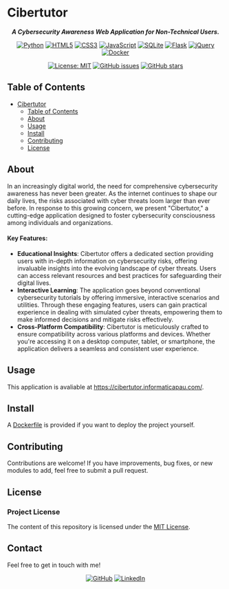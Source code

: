 # Cibertutor

<div align="center">

***A Cybersecurity Awareness Web Application for Non-Technical Users.***

[![Python](https://img.shields.io/badge/Python_3.10-black?logo=python&logoColor=white&labelColor=grey&color=%233776AB)](<https://www.python.org/> "Python")
[![HTML5](https://img.shields.io/badge/HTML_5-white?logo=html5&logoColor=white&labelColor=grey&color=%23E34F26)](#)
[![CSS3](https://img.shields.io/badge/CSS_3-white?logo=css3&logoColor=white&labelColor=grey&color=%231572B6)](#)
[![JavaScript](https://img.shields.io/badge/JavaScript-white?logo=javascript&logoColor=white&label=%20&labelColor=grey&color=%23F7DF1E)](#)
[![SQLite](https://img.shields.io/badge/SQLite-white?logo=sqlite&logoColor=white&label=%20&labelColor=grey&color=%23003B57)](<https://www.sqlite.org/> "SQLite")
[![Flask](https://img.shields.io/badge/flask-white?logo=flask&logoColor=white&labelColor=grey&color=%233CACBC)](<https://flask.palletsprojects.com/> "Flask")
[![jQuery](https://img.shields.io/badge/jQuery-white?logo=jquery&logoColor=white&label=%20&labelColor=grey&color=%230769AD)](<https://jquery.com/> "jQuery")
[![Docker](https://img.shields.io/badge/Docker-white?logo=docker&logoColor=white&labelColor=grey&color=%232496ED)](<https://www.docker.com/> "Docker")

[![License: MIT](<https://img.shields.io/github/license/informaticapau/cibertutor>)](LICENSE "License")
[![GitHub issues](https://img.shields.io/github/issues/informaticapau/cibertutor)](<https://github.com/informaticapau/cibertutor> "Issues")
[![GitHub stars](https://img.shields.io/github/stars/informaticapau/cibertutor)](<https://github.com/informaticapau/cibertutor/stargazers> "Stars")

</div>

## Table of Contents

- [Cibertutor](#cibertutor)
  - [Table of Contents](#table-of-contents)
  - [About](#about)
  - [Usage](#usage)
  - [Install](#install)
  - [Contributing](#contributing)
  - [License](#license)

## About

In an increasingly digital world, the need for comprehensive cybersecurity awareness has never been greater. As the internet continues to shape our daily lives, the risks associated with cyber threats loom larger than ever before. In response to this growing concern, we present "Cibertutor," a cutting-edge application designed to foster cybersecurity consciousness among individuals and organizations.

#### Key Features:

- **Educational Insights**: Cibertutor offers a dedicated section providing users with in-depth information on cybersecurity risks, offering invaluable insights into the evolving landscape of cyber threats. Users can access relevant resources and best practices for safeguarding their digital lives.
- **Interactive Learning**: The application goes beyond conventional cybersecurity tutorials by offering immersive, interactive scenarios and utilities. Through these engaging features, users can gain practical experience in dealing with simulated cyber threats, empowering them to make informed decisions and mitigate risks effectively.
- **Cross-Platform Compatibility**: Cibertutor is meticulously crafted to ensure compatibility across various platforms and devices. Whether you're accessing it on a desktop computer, tablet, or smartphone, the application delivers a seamless and consistent user experience.

## Usage

This application is avaliable at <https://cibertutor.informaticapau.com/>.

## Install

A [Dockerfile](Dockerfile) is provided if you want to deploy the project yourself.

## Contributing

Contributions are welcome! If you have improvements, bug fixes, or new modules to add, feel free to submit a pull request.

## License

### Project License

The content of this repository is licensed under the [MIT License](LICENSE).

## Contact

Feel free to get in touch with me!

<div align="center">

[![GitHub](https://img.shields.io/badge/GitHub-%23181717?style=for-the-badge&logo=github&logoColor=%23181717&color=white)](<https://github.com/danielfeitopin>)
[![LinkedIn](https://img.shields.io/badge/LinkedIn-white?style=for-the-badge&logo=linkedin&logoColor=white&color=%230A66C2)](<https://www.linkedin.com/in/danielfeitopin/>)

</div>
